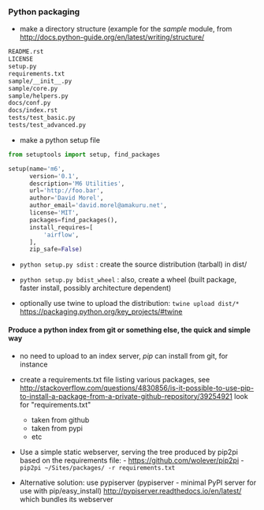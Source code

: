 ### Python packaging

- make a directory structure (example for the _sample_ module, from <http://docs.python-guide.org/en/latest/writing/structure/>

```bash
README.rst
LICENSE
setup.py
requirements.txt
sample/__init__.py
sample/core.py
sample/helpers.py
docs/conf.py
docs/index.rst
tests/test_basic.py
tests/test_advanced.py
```

- make a python setup file

```python
from setuptools import setup, find_packages

setup(name='m6',
      version='0.1',
      description='M6 Utilities',
      url='http://foo.bar',
      author='David Morel',
      author_email='david.morel@amakuru.net',
      license='MIT',
      packages=find_packages(),
      install_requires=[
          'airflow',
      ],
      zip_safe=False)
```

- `python setup.py sdist` : create the source distribution (tarball) in dist/

- `python setup.py bdist_wheel` : also, create a wheel (built package, faster install, possibly architecture dependent)

- optionally use twine to upload the distribution: `twine upload dist/*` <https://packaging.python.org/key_projects/#twine>

#### Produce a python index from git or something else, the quick and simple way

- no need to upload to an index server, _pip_ can install from git, for instance

- create a requirements.txt file listing various packages, see <http://stackoverflow.com/questions/4830856/is-it-possible-to-use-pip-to-install-a-package-from-a-private-github-repository/39254921> look for "requirements.txt"
    - taken from github
    - taken from pypi
    - etc

- Use a simple static webserver, serving the tree produced by pip2pi based on the requirements file:
      - <https://github.com/wolever/pip2pi>
      - `pip2pi ~/Sites/packages/ -r requirements.txt`
    
- Alternative solution: use pypiserver (pypiserver - minimal PyPI server for use with pip/easy_install) <http://pypiserver.readthedocs.io/en/latest/> which bundles its webserver

